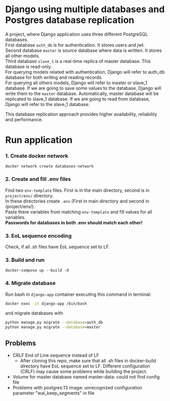 # Django using multiple databases and Postgres database replication
A project, where Django application uses three different PostgreSQL databases. <br>
First database `auth_db` is for authentication. It stores users and jwt. <br>
Second database `master` is source database where data is written. It stores all other models. <br>
Third database `slave_1` is a real-time replica of master database. This database is read-only. <br>
For querying models related with authentication, Django will refer to auth_db database for both writing and reading records. <br>
For querying all others models, Django will refer to master or slave_1 database. If we are going to save some values to the database, Django will write them to the `master` database. Automatically, master database will be replicated to slave_1 database. If we are going to read from database, Django will refer to the slave_1 database.

This database replication approach provides higher availability, reliability and performance.

# Run application

### 1. Create docker network
```
docker network create databases-network
```

### 2. Create and fill .env files
Find two `env-template` files. First is in the main directory, second is in `project/env/` directory. <br>
In these directories create `.env` (First in main directory and second in /project/env/). <br>
Paste there variables from matching `env-template` and fill values for all variables. <br>
<b> Passwords for databases in both .env should match each other! </b>

### 3. EoL sequence encoding
Check, if all .sh files have EoL sequence set to LF.

### 3. Build and run
```
docker-compose up --build -d
```

### 4. Migrate database
Run bash in `django-app` container executing this command in terminal:
```bash
docker exec -it django-app /bin/bash
```
and migrate databases with
```bash
python manage.py migrate --database=auth_db
python manage.py migrate --database=master
```

## Problems

- CRLF End of Line sequence instead of LF
  - After cloning this repo, make sure that all .sh files in docker-build directory have EoL sequence set to LF. Different configuration (CRLF) may cause some problems while building the project.
- Volume for master database named master-data: could not find config file
- Problems with postgres:13 image: unrecognized configuration parameter "wal_keep_segments" in file